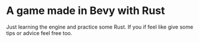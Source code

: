 # A game made in Bevy with Rust 

Just learning the engine and practice some Rust.
If you if feel like give some tips or advice feel free too.
